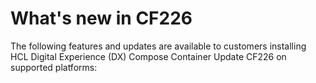 # What's new in CF226

The following features and updates are available to customers installing HCL Digital Experience (DX) Compose Container Update CF226 on supported platforms: